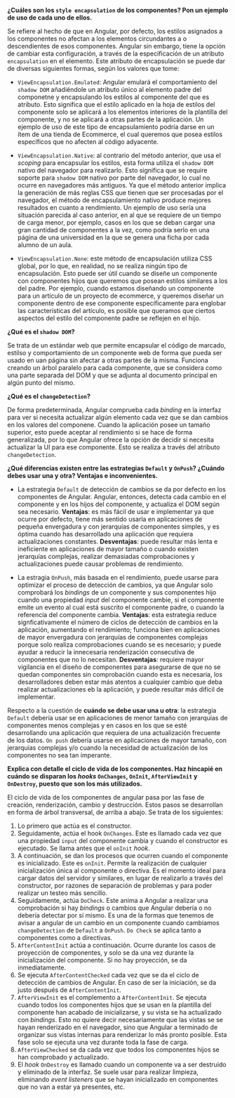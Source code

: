 __¿Cuáles son los `style encapsulation` de los componentes? Pon un ejemplo de uso de cada uno de ellos.__

Se refiere al hecho de que en Angular, por defecto, los estilos asignados a los componentes no afectan a los elementos circundantes a o descendientes de esos componentes. Angular sin embargo, tiene la opción de cambiar esta configuración, a través de la especificación de un atributo `encapsulation` en el elemento. Este atributo de encapsulación se puede dar de diversas siguientes formas, según los valores que tome:

* `ViewEncapsulation.Emulated`: Angular emulará el comportamiento del `shadow DOM` añadiéndole un atributo único al elemento padre del componetne y encapsulando los estilos al componente del que es atributo. Esto significa que el estilo aplicado en la hoja de estilos del componente solo se aplicará a los elementos interiores de la plantilla del componente, y no se aplicará a otras partes de la aplicación. Un ejemplo de uso de este tipo de encapsulamiento podría darse en un ítem de una tienda de Ecommerce, el cual queremos que posea estilos específicos que no afecten al código adyacente.

* `ViewEncapsulation.Native`: al contrario del método anterior, que usa el _scoping_ para encapsular los estilos, esta forma utiliza el `shadow DOM` nativo del navegador para realizarlo. Esto significa que se require soporte para `shadow DOM` nativo por parte del navegador, lo cual no ocurre en navegadores más antiguos. Ya que el método anterior implica la generación de más reglas CSS que tienen que ser procesadas por el navegador, el método de encapsulamiento nativo produce mejores resultados en cuanto a rendimiento. Un ejemplo de uso sería una situación parecida al caso anterior, en al que se requiere de un tiempo de carga menor, por ejemplo, casos en los que se deban cargar una gran cantidad de componentes a la vez, como podría serlo en una página de una universidad en la que se genera una ficha por cada alumno de un aula.

* `ViewEncapsulation.None`: este método de encapsulación utiliza CSS global, por lo que, en realidad, no se realiza ningún tipo de encapsulación. Esto puede ser útil cuando se diseñe un componente con componentes hijos que queremos que posean estilos similares a los del padre. Por ejemplo, cuando estamos diseñando un componente para un artículo de un proyecto de ecommerce, y queremos diseñar un componente dentro de ese componente específicamente para englobar las características del artículo, es posible que queramos que ciertos aspectos del estilo del componente padre se reflejen en el hijo.

__¿Qué es el `shadow DOM`?__

Se trata de un estándar web que permite encapsular el código de marcado, estilso y comportamiento de un componente web de forma que pueda ser usado en uan página sin afectar a otras partes de la misma. Funciona creando un árbol paralelo para cada componente, que se considera como una parte separada del DOM y que se adjunta al documento principal en algún punto del mismo.

__¿Qué es el `changeDetection`?__

De forma predeterminada, Angular comprueba cada _binding_ en la interfaz para ver si necesita actualizar algún elemento cada vez que se dan cambios en los valores del componene. Cuando la aplicación posee un tamaño superior, esto puede aceptar al rendimiento si se hace de forma generalizada, por lo que Angular ofrece la opción de decidir si necesita actualizar la UI para ese componente. Esto se realiza a través del atributo `changeDetection`.

__¿Qué diferencias existen entre las estrategias `Default` y `OnPush`? ¿Cuándo debes usar una y otra? Ventajas e inconvenientes.__

* La estrategia `Default` de detección de cambios se da por defecto en los componentes de Angular. Angular, entonces, detecta cada cambio en el componente y en los hijos del componente, y actualiza el DOM según sea necesario. __Ventajas__: es más fácil de usar e implementar ya que ocurre por defecto, tiene más sentido usarla en aplicaciones de pequeña envergadura y con jerarquías de componentes simples, y es óptima cuando has desarrollado una aplicación que requiera actualizaciones constantes. __Desventajas__: puede resultar más lenta e ineficiente en aplicaciones de mayor tamaño o cuando existen jerarquías complejas, realizar demasiadas comprobaciones y actualizaciones puede causar problemas de rendimiento.

* La estragia `OnPush`, más basada en el rendimiento, puede usarse para optimizar el proceso de detección de cambios, ya que Angular solo comprobará los _bindings_ de un componente y sus componentes hijo cuando una propiedad _input_ del componente cambie, si el componente emite un evento al cual está suscrito el componente padre, o cuando la referencia del componente cambia. __Ventajas__: esta estrategia reduce signficativamente el número de ciclos de detección de cambios en la aplicación, aumentando el rendimiento; funciona bien en aplicaciones de mayor envergadura con jerarquías de componentes complejas porque solo realiza comprobaciones cuando se es necesario; y puede ayudar a reducir la innecesaria renderización consecutiva de componentes que no lo necesitan. __Desventajas__: requiere mayor vigilancia en el diseño de componentes para asegurarse de que no se quedan componentes sin comprobación cuando esta es necesaria, los desarrolladores deben estar más atentos a cualquier cambio que deba realizar actualizaciones eb la aplicación, y puede resultar más difícil de implementar.

Respecto a la cuestión de __cuándo se debe usar una u otra__: la estrategia `Default` debería usar se en aplicaciones de menor tamaño con jerarquías de componentes menos complejas y en casos en los que se esté desarrollando una aplicación que requiera de una actualización frecuente de los datos. `On push` debería usarse en aplicaciones de mayor tamaño, con jerarquías complejas y/o cuando la necesidad de actualización de los componentes no sea tan imperante.

__Explica con detalle el ciclo de vida de los componentes. Haz hincapié en cuándo se disparan los _hooks_ `OnChanges`, `OnInit`, `AfterViewInit` y `OnDestroy`, puesto que son los más utilizados.__

El ciclo de vida de los componentes de angular pasa por las fase de creación, renderización, cambio y destrucción. Estos pasos se desarrollan en forma de árbol transversal, de arriba a abajo. Se trata de los siguientes:

1. Lo primero que actúa es el constructor.
2. Seguidamente, actúa el hook `OnChanges`. Este es llamado cada vez que una propiedad `input` del componente cambia y cuando el constructor es ejecutado. Se llama antes que el `onInit` _hook_.  
3. A continuación, se dan los procesos que ocurren cuando el componente es inicializado. Este es `onInit`. Permite la realización de cualquier inicialización única al componente o directiva. Es el momento ideal para cargar datos del servidor y similares, en lugar de realizarlo a través del constructor, por razones de separación de problemas y para poder realizar un testeo más sencillo.
4. Seguidamente, actúa `DoCheck`. Este anima a Angular a realizar una comprobación si hay _bindings_ o cambios que Angular debería o no debería detectar por sí mismo. Es una de la formas que tenemos de avisar a angular de un cambio en un componente cuando cambiamos `changeDetection` de `Default` a `OnPush`. `Do Check` se aplica tanto a componentes como a directivas.
5. `AfterContentInit` actúa a continuación. Ocurre durante los casos de proyección de componentes, y solo se da una vez durante la inicialización del componente. Si no hay proyección, se da inmediatamente.
6. Se ejecuta `AfterContentChecked` cada vez que se da el ciclo de detección de cambios de Angular. En caso de ser la iniciación, se da justo después de `AfterContentInit`.
7. `AfterViewInit` es el complemento a `AfterContentInit`. Se ejecuta cuando todos los componentes hijos que se usan en la plantilla del componente han acabado de inicializarse, y su vista se ha actualizado con _bindings_. Esto no quiere decir necesariamente que las vistas se se hayan renderizado en el navegador, sino que Angular a terminado de organizar sus vistas internas para renderizar lo más pronto posible. Esta fase solo se ejecuta una vez durante toda la fase de carga.
8. `AfterViewChecked` se da cada vez que todos los componentes hijos se han comprobado y actualizado.
9. El _hook_ `OnDestroy` es llamado cuando un componente va a ser destruido y eliminado de la interfaz. Se suele usar para realizar limpieza, eliminando _event listeners_ que se hayan inicializado en componentes que no van a estar ya presentes, etc.  